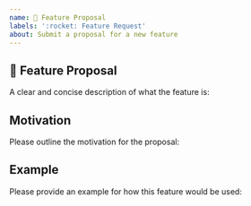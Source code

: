```yaml
---
name: 🚀 Feature Proposal
labels: ':rocket: Feature Request'
about: Submit a proposal for a new feature
---
```


## 🚀 Feature Proposal

A clear and concise description of what the feature is:

## Motivation

Please outline the motivation for the proposal:

## Example

Please provide an example for how this feature would be used:
